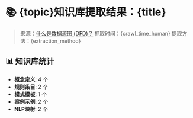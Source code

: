 # 📚 {topic}知识库提取结果：{title}
> 来源：[什么是数据流图 (DFD)？](https://www.ibm.com/cn-zh/think/topics/data-flow-diagram)
> 抓取时间：{crawl_time_human}
> 提取方法：{extraction_method}

## 📊 知识库统计
- **概念定义**: 4 个
- **规则条目**: 2 个
- **模式模板**: 1 个
- **案例示例**: 2 个
- **NLP映射**: 2 个
